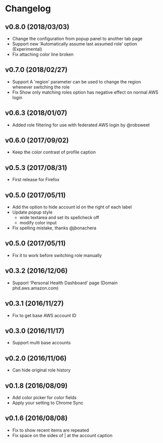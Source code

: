 Changelog
=========

## v0.8.0 (2018/03/03)

- Change the configuration from popup panel to another tab page
- Support new 'Automatically assume last assumed role' option (Experimental) 
- Fix attaching color line broken


## v0.7.0 (2018/02/27)

- Support A 'region' parameter can be used to change the region whenever switching the role
- Fix Show only matching roles option has negative effect on normal AWS login


## v0.6.3 (2018/01/07)

- Added role filtering for use with federated AWS login by @robsweet


## v0.6.0 (2017/09/02)

- Keep the color contrast of profile caption


## v0.5.3 (2017/08/31)

- First release for Firefox


## v0.5.0 (2017/05/11)

- Add the option to hide account id on the right of each label
- Update popup style
    - wide textarea and set its spellcheck off
    - modify color input
- Fix spelling mistake, thanks @jbonachera


## v0.5.0 (2017/05/11)

- Fix it to work before switching role manually


## v0.3.2 (2016/12/06)

- Support 'Personal Health Dashboard' page (Domain phd.aws.amazon.com)


## v0.3.1 (2016/11/27)

- Fix to get base AWS account ID


## v0.3.0 (2016/11/17)

- Support multi base accounts


## v0.2.0 (2016/11/06)

- Can hide original role history


## v0.1.8 (2016/08/09)

- Add color picker for color fields
- Apply your setting to Chrome Sync


## v0.1.6 (2016/08/08)

- Fix to show recent items are repeated
- Fix space on the sides of | at the account caption

